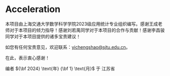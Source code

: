 # Acceleration
本项目由上海交通大学数学科学学院2023级应用统计专业组织编写。感谢王成老师对于本项目的倾力指导！感谢刘若禺同学对于本项目的合作与贡献！感谢李昌骏同学对于本项目提供的诸多宝贵建议！

如您有任何宝贵意见，欢迎联系：yichengshao@sjtu.edu.cn。

在此，表示衷心感谢！

编者 ${\bf 2024} \text{年} {\bf 1} \text{月}$ 于 江苏省
